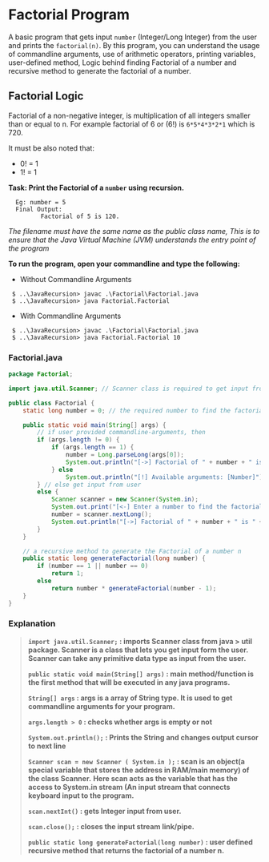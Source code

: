 # Factorial Program

A basic program that gets input `number` (Integer/Long Integer) from the user and prints the `factorial(n)`. By this program, you can
understand the usage of commandline arguments, use of arithmetic operators, printing variables, user-defined method,
Logic behind finding Factorial of a number and recursive method to generate the factorial of a number.

## Factorial Logic

Factorial of a non-negative integer, is multiplication of all integers smaller than or equal to n. For example factorial
of 6 or (6!) is `6*5*4*3*2*1` which is 720.

It must be also noted that: 
- 0! = 1 
- 1! = 1

**Task: Print the Factorial of a `number` using recursion.**

```shell
  Eg: number = 5
  Final Output: 
         Factorial of 5 is 120.
```

*The filename must have the same name as the public class name, This is to ensure that the Java Virtual Machine (JVM)
understands the entry point of the program*

**To run the program, open your commandline and type the following:**

* Without Commandline Arguments

```shell
 $ ..\JavaRecursion> javac .\Factorial\Factorial.java
 $ ..\JavaRecursion> java Factorial.Factorial
```

* With Commandline Arguments

```shell
 $ ..\JavaRecursion> javac .\Factorial\Factorial.java
 $ ..\JavaRecursion> java Factorial.Factorial 10
```

### Factorial.java

```java
package Factorial;

import java.util.Scanner; // Scanner class is required to get input from user

public class Factorial {
    static long number = 0; // the required number to find the factorial of that number

    public static void main(String[] args) {
        // if user provided commandline-arguments, then
        if (args.length != 0) {
            if (args.length == 1) {
                number = Long.parseLong(args[0]);
                System.out.println("[->] Factorial of " + number + " is " + generateFactorial(number) + ".");
            } else
                System.out.println("[!] Available arguments: [Number]");
        } // else get input from user
        else {
            Scanner scanner = new Scanner(System.in);
            System.out.print("[<-] Enter a number to find the factorial: ");
            number = scanner.nextLong();
            System.out.println("[->] Factorial of " + number + " is " + generateFactorial(number) + ".");
        }
    }

    // a recursive method to generate the Factorial of a number n
    public static long generateFactorial(long number) {
        if (number == 1 || number == 0)
            return 1;
        else
            return number * generateFactorial(number - 1);
    }
}


```

### Explanation

> **`import java.util.Scanner;` : imports Scanner class from java > util package. Scanner is a class that lets you get input form the user. Scanner can take any primitive data type as input from the user.**
>
> **`public static void main(String[] args)` : main method/function is the first method that will be executed in any java programs.**
>
> **`String[] args` : args is a array of String type. It is used to get commandline arguments for your program.**
>
> **`args.length > 0` : checks whether args is empty or not**
>
> **`System.out.println();` : Prints the String and changes output cursor to next line**
>
> **`Scanner scan = new Scanner ( System.in );` : scan is an object(a special variable that stores the address in RAM/main memory) of the class Scanner.**
> **Here scan acts as the variable that has the access to System.in stream (An input stream that connects keyboard input to the program.**
>
> **`scan.nextInt()` : gets Integer input from user.**
>
> **`scan.close();` : closes the input stream link/pipe.**
>
> **`public static long generateFactorial(long number)` : user defined recursive method that returns the factorial of a number n.**

